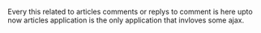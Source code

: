 Every this related to articles comments or replys to comment is here upto now articles application is the only application that invloves some ajax.
